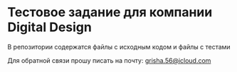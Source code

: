 # Тестовое задание для компании Digital Design

В репозитории содержатся 
файлы с исходным кодом и файлы с тестами

Для обратной связи прошу писать на почту:
grisha.56@icloud.com